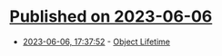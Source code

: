 # [Published on 2023-06-06](index.md)

* [2023-06-06, 17:37:52](https://lobste.rs/s/fzxtlf/object_lifetime) - [Object Lifetime](https://www.kdab.com/object-lifetime/)
